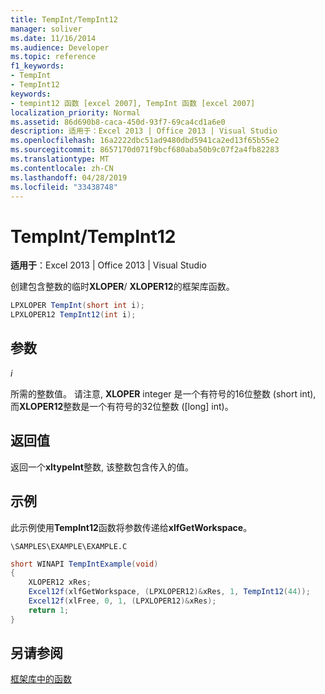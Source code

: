 ```yaml
---
title: TempInt/TempInt12
manager: soliver
ms.date: 11/16/2014
ms.audience: Developer
ms.topic: reference
f1_keywords:
- TempInt
- TempInt12
keywords:
- tempint12 函数 [excel 2007], TempInt 函数 [excel 2007]
localization_priority: Normal
ms.assetid: 86d690b8-caca-450d-93f7-69ca4cd1a6e0
description: 适用于：Excel 2013 | Office 2013 | Visual Studio
ms.openlocfilehash: 16a2222dbc51ad9480dbd5941ca2ed13f65b55e2
ms.sourcegitcommit: 8657170d071f9bcf680aba50b9c07f2a4fb82283
ms.translationtype: MT
ms.contentlocale: zh-CN
ms.lasthandoff: 04/28/2019
ms.locfileid: "33438748"
---
```

# <a name="tempinttempint12"></a>TempInt/TempInt12

 **适用于**：Excel 2013 | Office 2013 | Visual Studio 
  
创建包含整数的临时**XLOPER**/ **XLOPER12**的框架库函数。 
  
```cs
LPXLOPER TempInt(short int i);
LPXLOPER12 TempInt12(int i);
```

## <a name="parameters"></a>参数

 _i_
  
所需的整数值。 请注意, **XLOPER** integer 是一个有符号的16位整数 (short int), 而**XLOPER12**整数是一个有符号的32位整数 ([long] int)。 
  
## <a name="return-value"></a>返回值

返回一个**xltypeInt**整数, 该整数包含传入的值。 
  
## <a name="example"></a>示例

此示例使用**TempInt12**函数将参数传递给**xlfGetWorkspace**。
  
 `\SAMPLES\EXAMPLE\EXAMPLE.C`
  
```cs
short WINAPI TempIntExample(void)
{
    XLOPER12 xRes;
    Excel12f(xlfGetWorkspace, (LPXLOPER12)&xRes, 1, TempInt12(44));
    Excel12f(xlFree, 0, 1, (LPXLOPER12)&xRes);
    return 1;
}
```

## <a name="see-also"></a>另请参阅



[框架库中的函数](functions-in-the-framework-library.md)

